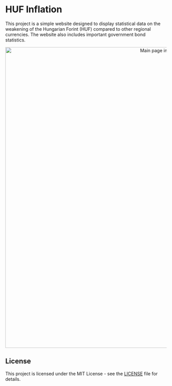 # HUF Inflation

This project is a simple website designed to display statistical data on the weakening of the Hungarian Forint (HUF) compared to other regional currencies. The website also includes important government bond statistics.

<div align="center">
<img src="https://github.com/user-attachments/assets/1e4640e8-8eb3-4526-8d4c-db1a5514f3a6" alt="Main page image" width="940"/>
</div>

## License

This project is licensed under the MIT License - see the [LICENSE](LICENSE) file for details.
